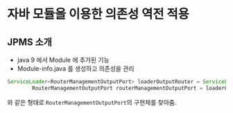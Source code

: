 # 자바 모듈을 이용한 의존성 역전 적용

## JPMS 소개
- java 9 에서 Module 에 추가된 기능
- Module-info.java 를 생성하고 의존성을 관리
```java
ServiceLoader<RouterManagementOutputPort> loaderOutputRouter = ServiceLoader.load(RouterManagementOutputPort.class);
        RouterManagementOutputPort routerManagementOutputPort = loaderOutputRouter.findFirst().get();

```
와 같은 형태로 `RouterManagementOutputPort`의 구현체를 찾아줌.